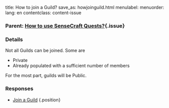 title: How to join a Guild?
save_as: howjoinguild.html
menulabel:
menuorder:
lang: en
contentclass: content-issue

### Parent: [How to use SenseCraft Quests?](usequests.html){.issue}

### Details

Not all Guilds can be joined. Some are

* Private
* Already populated with a sufficient number of members
  
For the most part, guilds will be Public.

### Responses

* [Join a Guild](joinguild.html)
{.position}
